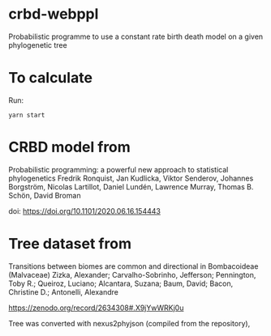 # crbd-webppl
Probabilistic programme to use a constant rate birth death model on a given phylogenetic tree

# To calculate
Run:
```
yarn start
```

# CRBD model from
Probabilistic programming: a powerful new approach to statistical phylogenetics
 Fredrik Ronquist, Jan Kudlicka, Viktor Senderov, Johannes Borgström, Nicolas Lartillot, Daniel Lundén, Lawrence Murray, Thomas B. Schön, David Broman

doi: https://doi.org/10.1101/2020.06.16.154443

# Tree dataset from
Transitions between biomes are common and directional in Bombacoideae (Malvaceae)
 Zizka, Alexander;  Carvalho-Sobrinho, Jefferson;  Pennington, Toby R.; Queiroz, Luciano; Alcantara, Suzana; Baum, David;  Bacon, Christine D.;  Antonelli, Alexandre

https://zenodo.org/record/2634308#.X9jYwWRKj0u

Tree was converted with nexus2phyjson (compiled from the repository)‚